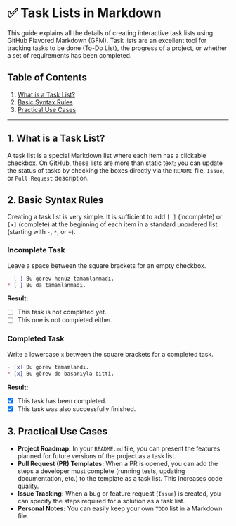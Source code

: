 # ✅ Task Lists in Markdown

This guide explains all the details of creating interactive task lists using GitHub Flavored Markdown (GFM). Task lists are an excellent tool for tracking tasks to be done (To-Do List), the progress of a project, or whether a set of requirements has been completed.

## Table of Contents

1.  [What is a Task List?](#1-what-is-a-task-list)
2.  [Basic Syntax Rules](#2-basic-syntax-rules)
3.  [Practical Use Cases](#3-practical-use-cases)

-----

## 1\. What is a Task List?

A task list is a special Markdown list where each item has a clickable checkbox. On GitHub, these lists are more than static text; you can update the status of tasks by checking the boxes directly via the `README` file, `Issue`, or `Pull Request` description.

## 2\. Basic Syntax Rules

Creating a task list is very simple. It is sufficient to add `[ ]` (incomplete) or `[x]` (complete) at the beginning of each item in a standard unordered list (starting with `-`, `*`, or `+`).

### Incomplete Task

Leave a space between the square brackets for an empty checkbox.

```markdown
- [ ] Bu görev henüz tamamlanmadı.
* [ ] Bu da tamamlanmadı.
```

**Result:**

  - [ ] This task is not completed yet.
  - [ ] This one is not completed either.

### Completed Task

Write a lowercase `x` between the square brackets for a completed task.

```markdown
- [x] Bu görev tamamlandı.
* [x] Bu görev de başarıyla bitti.
```

**Result:**

  - [x] This task has been completed.
  - [x] This task was also successfully finished.

## 3\. Practical Use Cases

  - **Project Roadmap:** In your `README.md` file, you can present the features planned for future versions of the project as a task list.
  - **Pull Request (PR) Templates:** When a PR is opened, you can add the steps a developer must complete (running tests, updating documentation, etc.) to the template as a task list. This increases code quality.
  - **Issue Tracking:** When a bug or feature request (`Issue`) is created, you can specify the steps required for a solution as a task list.
  - **Personal Notes:** You can easily keep your own `TODO` list in a Markdown file.